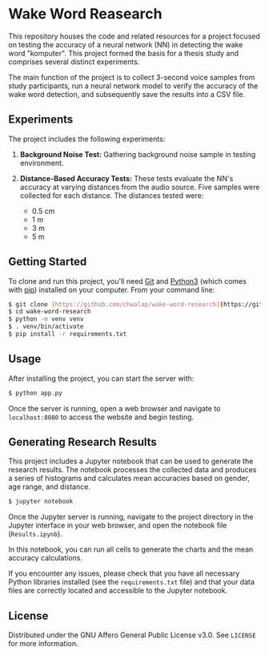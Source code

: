 # Wake Word Reasearch
This repository houses the code and related resources for a project focused on testing the accuracy of a neural network (NN) in detecting the wake word "komputer". This project formed the basis for a thesis study and comprises several distinct experiments.

The main function of the project is to collect 3-second voice samples from study participants, run a neural network model to verify the accuracy of the wake word detection, and subsequently save the results into a CSV file.

## Experiments

The project includes the following experiments:

1. **Background Noise Test:** Gathering background noise sample in testing environment.

2. **Distance-Based Accuracy Tests:** These tests evaluate the NN's accuracy at varying distances from the audio source. Five samples were collected for each distance. The distances tested were:
    - 0.5 cm
    - 1 m
    - 3 m
    - 5 m

## Getting Started

To clone and run this project, you'll need [Git](https://git-scm.com) and [Python3](https://www.python.org/downloads/) (which comes with [pip](https://pip.pypa.io/en/stable/installing/)) installed on your computer. From your command line:

```bash
$ git clone [https://github.com/chwalap/wake-word-research](https://github.com/chwalap/wake-word-research)
$ cd wake-word-research
$ python -m venv venv
$ . venv/bin/activate
$ pip install -r requirements.txt
```

## Usage

After installing the project, you can start the server with:

```bash
$ python app.py
```

Once the server is running, open a web browser and navigate to `localhost:8080` to access the website and begin testing.

## Generating Research Results

This project includes a Jupyter notebook that can be used to generate the research results. The notebook processes the collected data and produces a series of histograms and calculates mean accuracies based on gender, age range, and distance.

```bash
$ jupyter notebook
```

Once the Jupyter server is running, navigate to the project directory in the Jupyter interface in your web browser, and open the notebook file (`Results.ipynb`). 

In this notebook, you can run all cells to generate the charts and the mean accuracy calculations.

If you encounter any issues, please check that you have all necessary Python libraries installed (see the `requirements.txt` file) and that your data files are correctly located and accessible to the Jupyter notebook.

## License

Distributed under the GNU Affero General Public License v3.0. See `LICENSE` for more information.
